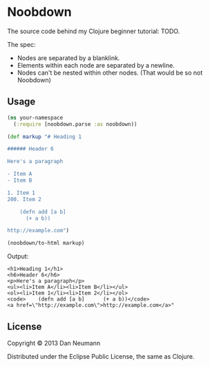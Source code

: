# Noobdown

The source code behind my Clojure beginner tutorial: TODO.

The spec:

* Nodes are separated by a blanklink.
* Elements within each node are separated by a newline.
* Nodes can't be nested within other nodes. (That would be so not Noobdown)

## Usage


``` clojure
(ns your-namespace
  (:require [noobdown.parse :as noobdown))

(def markup "# Heading 1

###### Header 6

Here's a paragraph

- Item A
- Item B

1. Item 1
200. Item 2

    (defn add [a b]
      (+ a b))

http://example.com")

(noobdown/to-html markup)
```

Output:

    <h1>Heading 1</h1>
    <h6>Header 6</h6>
    <p>Here's a paragraph</p>
    <ul><li>Item A</li><li>Item B</li></ul>
    <ol><li>Item 1</li><li>Item 2</li></ol>
    <code>    (defn add [a b]      (+ a b))</code>
    <a href=\"http://example.com\">http://example.com</a>"

## License

Copyright © 2013 Dan Neumann

Distributed under the Eclipse Public License, the same as Clojure.
